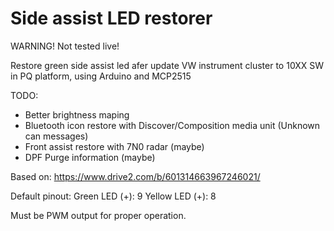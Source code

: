 # Side assist LED restorer
WARNING! Not tested live!

Restore green side assist led afer update VW instrument cluster to 10XX SW in PQ platform, using Arduino and MCP2515

TODO:
  - Better brightness maping 
  - Bluetooth icon restore with Discover/Composition media unit (Unknown can messages)
  - Front assist restore with 7N0 radar (maybe)
  - DPF Purge information (maybe)

Based on: https://www.drive2.com/b/601314663967246021/

Default pinout:
  Green LED (+): 9
  Yellow LED (+): 8
  
Must be PWM output for proper operation.
